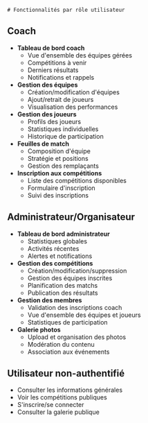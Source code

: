 

    # Fonctionnalités par rôle utilisateur

## Coach
- **Tableau de bord coach**
  - Vue d'ensemble des équipes gérées
  - Compétitions à venir
  - Derniers résultats
  - Notifications et rappels
- **Gestion des équipes**
  - Création/modification d'équipes
  - Ajout/retrait de joueurs
  - Visualisation des performances
- **Gestion des joueurs**
  - Profils des joueurs
  - Statistiques individuelles
  - Historique de participation
- **Feuilles de match**
  - Composition d'équipe
  - Stratégie et positions
  - Gestion des remplaçants
- **Inscription aux compétitions**
  - Liste des compétitions disponibles
  - Formulaire d'inscription
  - Suivi des inscriptions

## Administrateur/Organisateur
- **Tableau de bord administrateur**
  - Statistiques globales
  - Activités récentes
  - Alertes et notifications
- **Gestion des compétitions**
  - Création/modification/suppression
  - Gestion des équipes inscrites
  - Planification des matchs
  - Publication des résultats
- **Gestion des membres**
  - Validation des inscriptions coach
  - Vue d'ensemble des équipes et joueurs
  - Statistiques de participation
- **Galerie photos**
  - Upload et organisation des photos
  - Modération du contenu
  - Association aux événements

## Utilisateur non-authentifié
- Consulter les informations générales
- Voir les compétitions publiques
- S'inscrire/se connecter
- Consulter la galerie publique